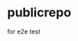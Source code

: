 # publicrepo
for e2e test








































































































































































































































































































































































































































































































































































































































































































































































































































































































































































































































































































































































































































































































































































































































































































































































































































































































































































































































































































































































































































































































































































































































































































































































































































































































































































































































































































































































































































































































































































































































































































































































































































































































































































































































































































































































































































































































































































































































































































































































































































































































































































































































